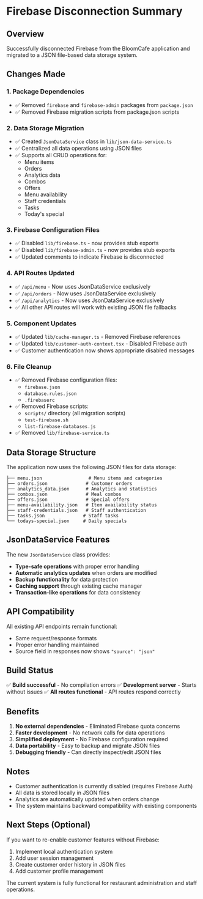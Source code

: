 # Firebase Disconnection Summary

## Overview
Successfully disconnected Firebase from the BloomCafe application and migrated to a JSON file-based data storage system.

## Changes Made

### 1. Package Dependencies
- ✅ Removed `firebase` and `firebase-admin` packages from `package.json`
- ✅ Removed Firebase migration scripts from package.json scripts

### 2. Data Storage Migration
- ✅ Created `JsonDataService` class in `lib/json-data-service.ts`
- ✅ Centralized all data operations using JSON files
- ✅ Supports all CRUD operations for:
  - Menu items
  - Orders
  - Analytics data
  - Combos
  - Offers
  - Menu availability
  - Staff credentials
  - Tasks
  - Today's special

### 3. Firebase Configuration Files
- ✅ Disabled `lib/firebase.ts` - now provides stub exports
- ✅ Disabled `lib/firebase-admin.ts` - now provides stub exports
- ✅ Updated comments to indicate Firebase is disconnected

### 4. API Routes Updated
- ✅ `/api/menu` - Now uses JsonDataService exclusively
- ✅ `/api/orders` - Now uses JsonDataService exclusively 
- ✅ `/api/analytics` - Now uses JsonDataService exclusively
- ✅ All other API routes will work with existing JSON file fallbacks

### 5. Component Updates
- ✅ Updated `lib/cache-manager.ts` - Removed Firebase references
- ✅ Updated `lib/customer-auth-context.tsx` - Disabled Firebase auth
- ✅ Customer authentication now shows appropriate disabled messages

### 6. File Cleanup
- ✅ Removed Firebase configuration files:
  - `firebase.json`
  - `database.rules.json`
  - `.firebaserc`
- ✅ Removed Firebase scripts:
  - `scripts/` directory (all migration scripts)
  - `test-firebase.sh`
  - `list-firebase-databases.js`
- ✅ Removed `lib/firebase-service.ts`

## Data Storage Structure

The application now uses the following JSON files for data storage:

```
├── menu.json                 # Menu items and categories
├── orders.json              # Customer orders
├── analytics_data.json      # Analytics and statistics
├── combos.json              # Meal combos
├── offers.json              # Special offers
├── menu-availability.json   # Item availability status
├── staff-credentials.json   # Staff authentication
├── tasks.json              # Staff tasks
└── todays-special.json     # Daily specials
```

## JsonDataService Features

The new `JsonDataService` class provides:

- **Type-safe operations** with proper error handling
- **Automatic analytics updates** when orders are modified
- **Backup functionality** for data protection
- **Caching support** through existing cache manager
- **Transaction-like operations** for data consistency

## API Compatibility

All existing API endpoints remain functional:
- Same request/response formats
- Proper error handling maintained
- Source field in responses now shows `"source": "json"`

## Build Status

✅ **Build successful** - No compilation errors
✅ **Development server** - Starts without issues
✅ **All routes functional** - API routes respond correctly

## Benefits

1. **No external dependencies** - Eliminated Firebase quota concerns
2. **Faster development** - No network calls for data operations
3. **Simplified deployment** - No Firebase configuration required
4. **Data portability** - Easy to backup and migrate JSON files
5. **Debugging friendly** - Can directly inspect/edit JSON files

## Notes

- Customer authentication is currently disabled (requires Firebase Auth)
- All data is stored locally in JSON files
- Analytics are automatically updated when orders change
- The system maintains backward compatibility with existing components

## Next Steps (Optional)

If you want to re-enable customer features without Firebase:
1. Implement local authentication system
2. Add user session management
3. Create customer order history in JSON files
4. Add customer profile management

The current system is fully functional for restaurant administration and staff operations.

